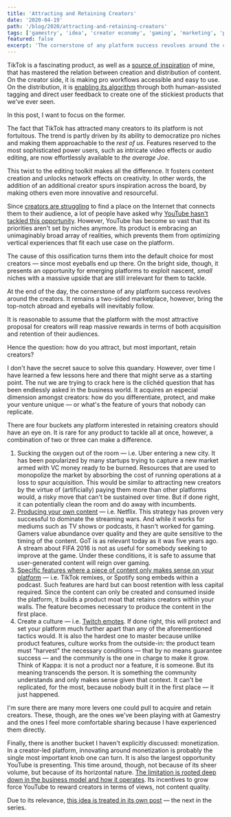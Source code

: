 ```yaml
---
title: 'Attracting and Retaining Creators'
date: '2020-04-19'
path: '/blog/2020/attracting-and-retaining-creators'
tags: ['gamestry', 'idea', 'creator economy', 'gaming', 'marketing', 'product']
featured: false
excerpt: 'The cornerstone of any platform success revolves around the creators — bring the top-notch abroad and eyeballs will inevitably follow. Then, how do you attract, but most important, retain creators?'
---
```


TikTok is a fascinating product, as well as a [source of inspiration](/blog/2020/43) of mine, that has mastered the relation between creation and distribution of content. On the creator side, it is making pro workflows accessible and easy to use. On the distribution, it is [enabling its algorithm](/blog/2020/creators-as-business-potential) through both human-assisted tagging and direct user feedback to create one of the stickiest products that we've ever seen.

In this post, I want to focus on the former.

The fact that TikTok has attracted many creators to its platform is not fortuitous. The trend is partly driven by its ability to democratize pro niches and making them approachable to the _rest of us_. Features reserved to the most sophisticated power users, such as intricate video effects or audio editing, are now effortlessly available to _the average Joe_.

This twist to the editing toolkit makes all the difference. It fosters content creation and unlocks network effects on creativity. In other words, the addition of an additional creator spurs inspiration across the board, by making others even more innovative and resourceful.

Since [creators are struggling](/blog/2020/creators-are-struggling) to find a place on the Internet that connects them to their audience, a lot of people have asked why [YouTube hasn't tackled this opportunity](/blog/2020/youtube-wont-work). However, YouTube has become so vast that its priorities aren't set by niches anymore. Its product is embracing an unimaginably broad array of realities, which prevents them from optimizing vertical experiences that fit each use case on the platform.

The cause of this ossification turns them into the default choice for most creators — since most eyeballs end up there. On the bright side, though, it presents an opportunity for emerging platforms to exploit nascent, _small_ niches with a massive upside that are still irrelevant for them to tackle.

At the end of the day, the cornerstone of any platform success revolves around the creators. It remains a two-sided marketplace, however, bring the top-notch abroad and eyeballs will inevitably follow.

It is reasonable to assume that the platform with the most attractive proposal for creators will reap massive rewards in terms of both acquisition and retention of their audiences.

Hence the question: how do you attract, but most important, retain creators?

I don't have the secret sauce to solve this quandary. However, over time I have learned a few lessons here and there that might serve as a starting point. The nut we are trying to crack here is the clichéd question that has been endlessly asked in the business world. It acquires an especial dimension amongst creators: how do you differentiate, protect, and make your venture unique — or what's the feature of yours that nobody can replicate.

There are four buckets any platform interested in retaining creators should have an eye on. It is rare for any product to tackle all at once, however, a combination of two or three can make a difference.

1. Sucking the oxygen out of the room — i.e. Uber entering a new city. It has been popularized by many startups trying to capture a new market armed with VC money ready to be burned. Resources that are used to monopolize the market by absorbing the cost of running operations at a loss to spur acquisition. This would be similar to attracting new creators by the virtue of (artificially) paying them more than other platforms would, a risky move that can't be sustained over time. But if done right, it can potentially clean the room and do away with incumbents.
2. [Producing your own content](/blog/2020/ugc) — i.e. Netflix. This strategy has proven very successful to dominate the streaming wars. And while it works for mediums such as TV shows or podcasts, it hasn't worked for gaming. Gamers value abundance over quality and they are quite sensitive to the timing of the content. GoT is as relevant today as it was five years ago. A stream about FIFA 2016 is not as useful for somebody seeking to improve at the game. Under these conditions, it is safe to assume that user-generated content will reign over gaming.
3. [Specific features where a piece of content only makes sense on your platform](/blog/2020/empowering-creators) — i.e. TikTok remixes, or Spotify song embeds within a podcast. Such features are hard but can boost retention with less capital required. Since the content can only be created and consumed inside the platform, it builds a product moat that retains creators within your walls. The feature becomes necessary to produce the content in the first place.
4. Create a culture — i.e. [Twitch emotes](https://www.polygon.com/2018/5/14/17335670/twitch-emotes-meaning-list-kappa-monkas-omegalul-pepe-trihard). If done right, this will protect and set your platform much further apart than any of the aforementioned tactics would. It is also the hardest one to master because unlike product features, culture works from the outside-in: the product team must "harvest" the necessary conditions — that by no means guarantee success — and the community is the one in charge to make it grow. Think of Kappa: it is not a product nor a feature, it is someone. But its meaning transcends the person. It is something the community understands and only makes sense given that context. It can't be replicated, for the most, because nobody built it in the first place — it just happened.

I'm sure there are many more levers one could pull to acquire and retain creators. These, though, are the ones we've been playing with at Gamestry and the ones I feel more comfortable sharing because I have experienced them directly.

Finally, there is another bucket I haven't explicitly discussed: monetization. In a creator-led platform, innovating around monetization is probably the single most important knob one can turn. It is also the largest opportunity YouTube is presenting. This time around, though, not because of its sheer volume, but because of its horizontal nature. [The limitation is rooted deep down in the business model and how it operates](/blog/2020/creators-are-struggling). Its incentives to grow force YouTube to reward creators in terms of views, not content quality.

Due to its relevance, [this idea is treated in its own post](/blog/2020/youtube-wont-work) — the next in the series.
